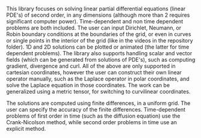 This library focuses on solving linear partial differential equations (linear PDE's) of second order, in any dimensions (although more than 2 requires significant computer power).
Time-dependent and non time dependent problems are both included.
The user can input Dirichlet, Neumann, or Robin boundary conditions at the boundaries of the grid, or even in curves or single points in the interior of the grid (like in the videos in
the repository folder).
1D and 2D solutions can be plotted or animated (the latter for time dependent problems).
The library also supports handling scalar and vector fields (which can be generated from solutions of PDE's), such as computing gradient, divergence and curl.
All of the above are only supported in cartesian coordinates, however the user can construct their own linear operator manually, such
as the Laplace operator in polar coordinates, and solve the Laplace equation in those coordinates.
The work can be generalized using a metric tensor, for switching to curvilinear coordinates.

The solutions are computed using finite differences, in a uniform grid. The user can specify the accuracy of the finite differences.
Time-dependent problems of first order in time (such as the diffusion equation) use the Crank-Nicolson method, while second order problems in time
use an explicit method.
